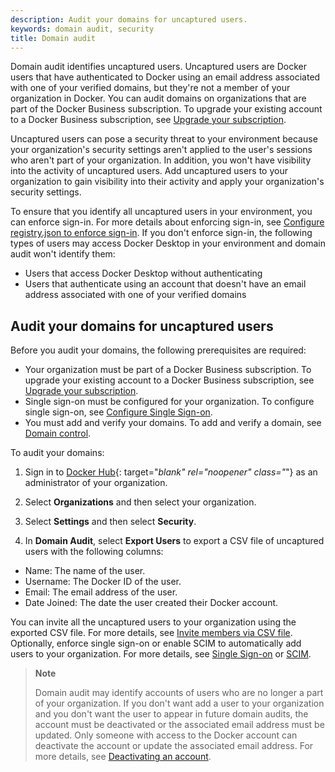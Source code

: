 ```yaml
---
description: Audit your domains for uncaptured users.
keywords: domain audit, security
title: Domain audit
---
```


Domain audit identifies uncaptured users. Uncaptured users are Docker users that have authenticated to Docker using an email address associated with one of your verified domains, but they're not a member of your organization in Docker. You can audit domains on organizations that are part of the Docker Business subscription. To upgrade your existing account to a Docker Business subscription, see [Upgrade your subscription](../subscription/upgrade.md).

Uncaptured users can pose a security threat to your environment because your organization's security settings aren't applied to the user's sessions who aren't part of your organization. In addition, you won't have visibility into the activity of uncaptured users. Add uncaptured users to your organization to gain visibility into their activity and apply your organization's security settings.

To ensure that you identify all uncaptured users in your environment, you can enforce sign-in. For more details about enforcing sign-in, see [Configure registry.json to enforce sign-in](../docker-hub/configure-sign-in.md). If you don't enforce sign-in, the following types of users may access Docker Desktop in your environment and domain audit won't identify them:
   * Users that access Docker Desktop without authenticating
   * Users that authenticate using an account that doesn't have an email address associated with one of your verified domains

## Audit your domains for uncaptured users

Before you audit your domains, the following prerequisites are required:
   * Your organization must be part of a Docker Business subscription. To upgrade your existing account to a Docker Business subscription, see [Upgrade your subscription](../subscription/upgrade.md).
   * Single sign-on must be configured for your organization. To configure single sign-on, see [Configure Single Sign-on](../single-sign-on/configure/index.md).
   * You must add and verify your domains. To add and verify a domain, see [Domain control](../single-sign-on/configure/index.md/#domain-control).

To audit your domains:

1. Sign in to [Docker Hub](https://hub.docker.com){: target="_blank" rel="noopener" class="_"} as an administrator of your organization.

2. Select **Organizations** and then select your organization.

3. Select **Settings** and then select **Security**.

4. In **Domain Audit**, select **Export Users** to export a CSV file of uncaptured users with the following columns:
  - Name: The name of the user.
  - Username: The Docker ID of the user.
  - Email: The email address of the user.
  - Date Joined: The date the user created their Docker account.

You can invite all the uncaptured users to your organization using the exported CSV file. For more details, see [Invite members via CSV file](../docker-hub/members.md/#invite-members-via-csv-file). Optionally, enforce single sign-on or enable SCIM to automatically add users to your organization. For more details, see [Single Sign-on](../single-sign-on/index.md) or [SCIM](../docker-hub/scim.md).

> **Note**
>
> Domain audit may identify accounts of users who are no longer a part of your organization. If you don't want add a user to your organization and you don't want the user to appear in future domain audits, the account must be deactivated or the associated email address must be updated. Only someone with access to the Docker account can deactivate the account or update the associated email address. For more details, see [Deactivating an account](../docker-hub/deactivate-account.md/).
